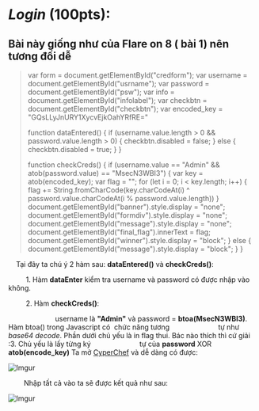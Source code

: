 # ***Login*** (100pts):

## Bài này giống như của Flare on 8 ( bài 1) nên tương đối dễ

> var form = document.getElementById("credform");
> var username = document.getElementById("usrname");
> var password = document.getElementById("psw");
> var info = document.getElementById("infolabel");
> var checkbtn = document.getElementById("checkbtn");
> var encoded_key = "GQsLLyJnURY1XycvEjkOahYRfRE="
> 
> function dataEntered() {
>     if (username.value.length > 0 && password.value.length > 0) {
>         checkbtn.disabled = false;
>     } else {
>         checkbtn.disabled = true;
>     }
> }
> 
> function checkCreds() {
>     if (username.value == "Admin" && atob(password.value) == "MsecN3WBI3") 
>     {
>         var key = atob(encoded_key);
>         var flag = "";
>         for (let i = 0; i < key.length; i++)
>         {
>             flag += String.fromCharCode(key.charCodeAt(i) ^ password.value.charCodeAt(i % password.value.length))
>         }
>         document.getElementById("banner").style.display = "none";
>         document.getElementById("formdiv").style.display = "none";
>         document.getElementById("message").style.display = "none";
>         document.getElementById("final_flag").innerText = flag;
>         document.getElementById("winner").style.display = "block";
>     }
>     else 
>     {
>         document.getElementById("message").style.display = "block";
>     }
> }

    Tại đây ta chú ý 2 hàm sau: **dataEntered()** và **checkCreds()**:

         1. Hàm **dataEnter** kiểm tra username và password có được nhập vào không.

         2. Hàm **checkCreds()**: 

                        username là **"Admin"** và password = **btoa(MsecN3WBI3)**. Hàm btoa() trong Javascript có  chức năng tương                         tự như  *base64 decode*. Phần dưới chủ yếu là in flag thui. Bác nào thích thì cứ giải :3. Chủ yếu là lấy từng ký                         tự của **password** XOR **atob(encode_key)** Ta mở [CyperChef]([CyberChef](https://gchq.github.io/CyberChef/#recipe=To_Base64('A-Za-z0-9%2B/%3D')&input=TXNlY04zV0JJMw)) và dễ dàng có được:

![Imgur](https://i.imgur.com/ycqAwlr.png)

        Nhập tất cả vào ta sẽ được kết quả như sau:

![Imgur](https://i.imgur.com/GFX8uFX.png)
